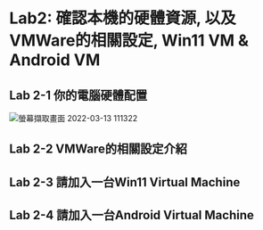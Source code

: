 # Lab2: 確認本機的硬體資源, 以及VMWare的相關設定, Win11 VM & Android VM

## Lab 2-1 你的電腦硬體配置

![螢幕擷取畫面 2022-03-13 111322](https://user-images.githubusercontent.com/89327102/158043604-5a0b298c-c105-43f8-82e0-a414eeb5958a.jpg)


## Lab 2-2 VMWare的相關設定介紹

## Lab 2-3 請加入一台Win11 Virtual Machine

## Lab 2-4 請加入一台Android Virtual Machine
